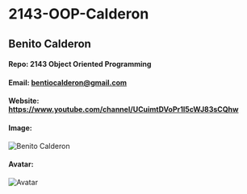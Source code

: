 # 2143-OOP-Calderon
## Benito Calderon
#### Repo: 2143 Object Oriented Programming
#### Email: bentiocalderon@gmail.com
#### Website: https://www.youtube.com/channel/UCuimtDVoPr1l5cWJ83sCQhw
#### Image:
![Benito Calderon](https://github.com/settings/profile)
#### Avatar:
![Avatar](https://github.com/settings/profile)
